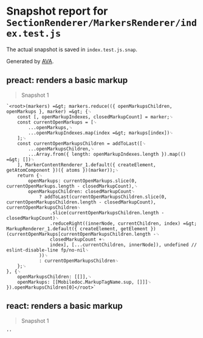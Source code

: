 # Snapshot report for `SectionRenderer/MarkersRenderer/index.test.js`

The actual snapshot is saved in `index.test.js.snap`.

Generated by [AVA](https://ava.li).

## preact: renders a basic markup

> Snapshot 1

    `<root>(markers) =&gt; markers.reduce(({ openMarkupsChildren, openMarkups }, marker) =&gt; {␊
        const [, openMarkupIndexes, closedMarkupCount] = marker;␊
        const currentOpenMarkups = [␊
            ...openMarkups,␊
            ...openMarkupIndexes.map(index =&gt; markups[index])␊
        ];␊
        const currentOpenMarkupsChildren = addToLast([␊
            ...openMarkupsChildren,␊
            ...Array.from({ length: openMarkupIndexes.length }).map(() =&gt; [])␊
        ], MarkerContentRenderer_1.default({ createElement, getAtomComponent })({ atoms })(marker));␊
        return {␊
            openMarkups: currentOpenMarkups.slice(0, currentOpenMarkups.length - closedMarkupCount),␊
            openMarkupsChildren: closedMarkupCount␊
                ? addToLast(currentOpenMarkupsChildren.slice(0, currentOpenMarkupsChildren.length - closedMarkupCount), currentOpenMarkupsChildren␊
                    .slice(currentOpenMarkupsChildren.length - closedMarkupCount)␊
                    .reduceRight((innerNode, currentChildren, index) =&gt; MarkupRenderer_1.default({ createElement, getElement })(currentOpenMarkups[currentOpenMarkupsChildren.length -␊
                    closedMarkupCount +␊
                    index], [...currentChildren, innerNode]), undefined // eslint-disable-line fp/no-nil␊
                ))␊
                : currentOpenMarkupsChildren␊
        };␊
    }, {␊
        openMarkupsChildren: [[]],␊
        openMarkups: [[Mobiledoc.MarkupTagName.sup, []]]␊
    }).openMarkupsChildren[0]</root>`

## react: renders a basic markup

> Snapshot 1

    ''

